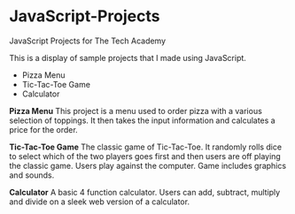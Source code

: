 # JavaScript-Projects

JavaScript Projects for The Tech Academy

This is a display of sample projects that I made using JavaScript.

<ul>
  <li>Pizza Menu</li>
  <li>Tic-Tac-Toe Game</li>
  <li>Calculator</li>
</ul>  

<b>Pizza Menu</b>
This project is a menu used to order pizza with a various selection of toppings.
It then takes the input information and calculates a price for the order.

<b>Tic-Tac-Toe Game</b>
The classic game of Tic-Tac-Toe. It randomly rolls dice to select which of the two players
goes first and then users are off playing the classic game. Users play against the computer.
Game includes graphics and sounds.

<b>Calculator</b>
A basic 4 function calculator. Users can add, subtract, multiply and divide on a sleek web version of a calculator.
